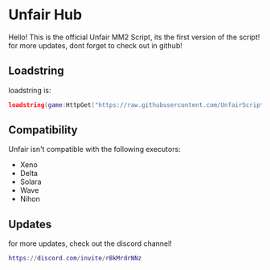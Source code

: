 # Unfair Hub
Hello! This is the official Unfair MM2 Script, its the first version of the script! for more updates, dont forget to check out in github!

## Loadstring
loadstring is:
```lua
loadstring(game:HttpGet("https://raw.githubusercontent.com/UnfairScripts/Xploits/refs/heads/main/mm2script",true))()
```

## Compatibility
Unfair isn't compatible with the following executors:
* Xeno
* Delta
* Solara
* Wave
* Nihon

## Updates
for more updates, check out the discord channel!
```lua
https://discord.com/invite/rBkMrdrNNz
```
